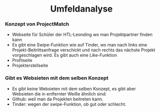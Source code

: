 # <center>Umfeldanalyse</center>

### Konzept von ProjectMatch
- Webseite für Schüler der HTL-Leonding wo man Projektpartner finden kann
- Es gibt eine Swipe-Funktion wie auf Tinder, wo man nach links eine Projekt-Beitrittsanfrage verschickt und nach rechts das nächste Projekt vorgeschlagen wird. Es gibt auch eine Like-Funktion
- Profilseite
- Projekterstellseite

### Gibt es Websieten mit dem selben Konzept
- Es gibt keine Websieten mit dem selben Konzept, es gibt aber Websieten die in entfernter Weiße ähnlich sind:
- Github: weil man da Projekten beitreten kann.
- Tinder: wegen der swipe-Funktion, ob gut oder schlecht.
